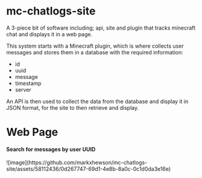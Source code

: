 # mc-chatlogs-site
A 3-piece bit of software including; api, site and plugin that tracks minecraft chat and displays it in a web page.

This system starts with a Minecraft plugin, which is where collects user messages and stores them in a database with the required information:
- id
- uuid
- message
- timestamp
- server

An API is then used to collect the data from the database and display it in JSON format, for the site to then retrieve and display.

<h1>Web Page</h1>
<h4>Search for messages by user UUID</h4>
![image](https://github.com/markxhewson/mc-chatlogs-site/assets/58112436/0d267747-69d1-4e8b-8a0c-0c1d0da3e16e)
